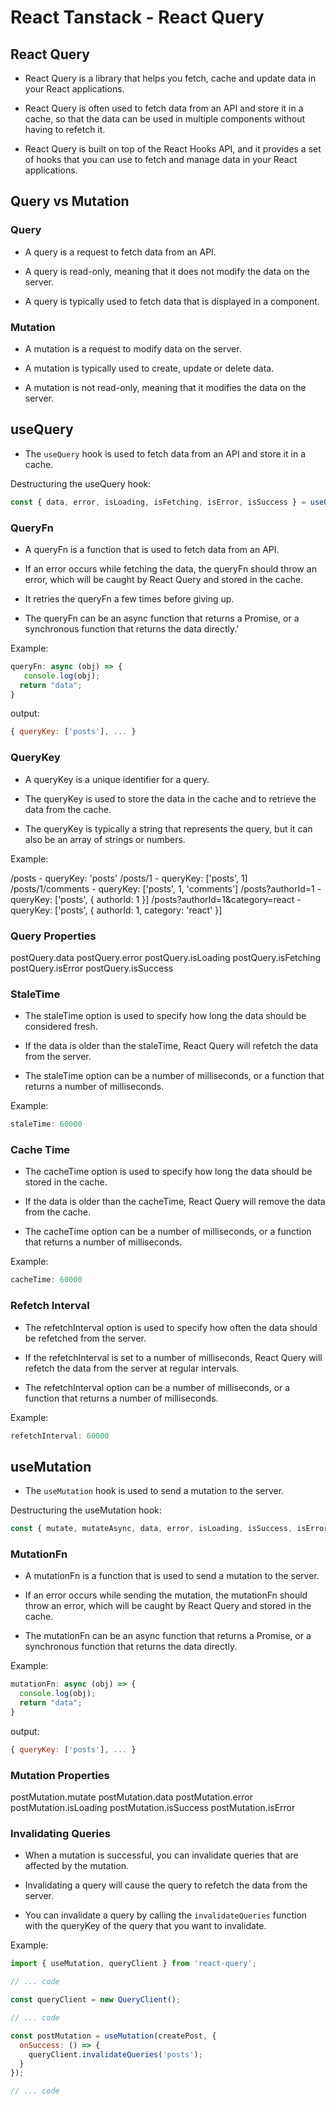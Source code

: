 # React Tanstack - React Query

## React Query

- React Query is a library that helps you fetch, cache and update data in your React applications.

- React Query is often used to fetch data from an API and store it in a cache, so that the data can be used in multiple components without having to refetch it.

- React Query is built on top of the React Hooks API, and it provides a set of hooks that you can use to fetch and manage data in your React applications.

## Query vs Mutation

### Query

- A query is a request to fetch data from an API.

- A query is read-only, meaning that it does not modify the data on the server.

- A query is typically used to fetch data that is displayed in a component.

### Mutation

- A mutation is a request to modify data on the server.

- A mutation is typically used to create, update or delete data.

- A mutation is not read-only, meaning that it modifies the data on the server.

## useQuery

- The `useQuery` hook is used to fetch data from an API and store it in a cache.

Destructuring the useQuery hook:

```javascript
const { data, error, isLoading, isFetching, isError, isSuccess } = useQuery(queryKey, queryFn, staleTime, cacheTime, refetchInterval, options);
```

### QueryFn

- A queryFn is a function that is used to fetch data from an API.

- If an error occurs while fetching the data, the queryFn should throw an error, which will be caught by React Query and stored in the cache.

- It retries the queryFn a few times before giving up.

- The queryFn can be an async function that returns a Promise, or a synchronous function that returns the data directly.'

Example:

```javascript
queryFn: async (obj) => {
   console.log(obj);
  return "data";
}
```

output:

```javascript
{ queryKey: ['posts'], ... }
```

### QueryKey

- A queryKey is a unique identifier for a query.

- The queryKey is used to store the data in the cache and to retrieve the data from the cache.

- The queryKey is typically a string that represents the query, but it can also be an array of strings or numbers.

Example:

/posts - queryKey: 'posts'
/posts/1 - queryKey: ['posts', 1]
/posts/1/comments - queryKey: ['posts', 1, 'comments']
/posts?authorId=1 - queryKey: ['posts', { authorId: 1 }]
/posts?authorId=1&category=react - queryKey: ['posts', { authorId: 1, category: 'react' }]

### Query Properties

postQuery.data
postQuery.error
postQuery.isLoading
postQuery.isFetching
postQuery.isError
postQuery.isSuccess

### StaleTime

- The staleTime option is used to specify how long the data should be considered fresh.

- If the data is older than the staleTime, React Query will refetch the data from the server.

- The staleTime option can be a number of milliseconds, or a function that returns a number of milliseconds.

Example:

```javascript
staleTime: 60000
```

### Cache Time

- The cacheTime option is used to specify how long the data should be stored in the cache.

- If the data is older than the cacheTime, React Query will remove the data from the cache.

- The cacheTime option can be a number of milliseconds, or a function that returns a number of milliseconds.

Example:

```javascript
cacheTime: 60000
```

### Refetch Interval

- The refetchInterval option is used to specify how often the data should be refetched from the server.

- If the refetchInterval is set to a number of milliseconds, React Query will refetch the data from the server at regular intervals.

- The refetchInterval option can be a number of milliseconds, or a function that returns a number of milliseconds.

Example:

```javascript
refetchInterval: 60000
```

## useMutation

- The `useMutation` hook is used to send a mutation to the server.

Destructuring the useMutation hook:

```javascript
const { mutate, mutateAsync, data, error, isLoading, isSuccess, isError } = useMutation(mutationFn, onMutate, onSuccess, onError, onSettled, options);
```

### MutationFn

- A mutationFn is a function that is used to send a mutation to the server.

- If an error occurs while sending the mutation, the mutationFn should throw an error, which will be caught by React Query and stored in the cache.

- The mutationFn can be an async function that returns a Promise, or a synchronous function that returns the data directly.

Example:

```javascript
mutationFn: async (obj) => {
  console.log(obj);
  return "data";
}
```

output:

```javascript
{ queryKey: ['posts'], ... }
```

### Mutation Properties

postMutation.mutate
postMutation.data
postMutation.error
postMutation.isLoading
postMutation.isSuccess
postMutation.isError

### Invalidating Queries

- When a mutation is successful, you can invalidate queries that are affected by the mutation.

- Invalidating a query will cause the query to refetch the data from the server.

- You can invalidate a query by calling the `invalidateQueries` function with the queryKey of the query that you want to invalidate.

Example:

```javascript
import { useMutation, queryClient } from 'react-query';

// ... code

const queryClient = new QueryClient();

// ... code

const postMutation = useMutation(createPost, {
  onSuccess: () => {
    queryClient.invalidateQueries('posts');
  }
});

// ... code
```
